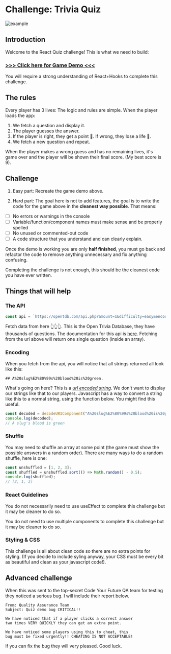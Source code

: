 # Challenge: Trivia Quiz

![example](https://i.ibb.co/Byyss7c/Screenshot-2020-07-02-at-20-00-51.png)

## Introduction

Welcome to the React Quiz challenge! This is what we need to build:

### [>>> Click here for Game Demo <<<](https://csb-qmydz-9dm8xvx98.vercel.app/)

You will require a strong understanding of React+Hooks to complete this challenge.

## The rules

Every player has 3 lives: The logic and rules are simple. When the player loads the app:

1. We fetch a question and display it.
2. The player guesses the answer.
3. If the player is right, they get a point 🥇. If wrong, they lose a life 🖤.
4. We fetch a new question and repeat.

When the player makes a wrong guess and has no remaining lives, it's game over and the player will be shown their final score. (My best score is 9).

## Challenge

1. Easy part: Recreate the game demo above.

2. Hard part: The goal here is not to add features, the goal is to write the code for the game above in the **cleanest way possible**. That means:

- [ ] No errors or warnings in the console
- [ ] Variable/function/component names must make sense and be properly spelled
- [ ] No unused or commented-out code
- [ ] A code structure that you understand and can clearly explain.

Once the demo is working you are only **half finished**, you must go back and refactor the code to remove anything unnecessary and fix anything confusing.

Completing the challenge is not enough, this should be the cleanest code you have ever written.

## Things that will help

### The API

```js
const api = `https://opentdb.com/api.php?amount=1&difficulty=easy&encode=url3986`;
```

Fetch data from here 👆👆👆. This is the Open Trivia Database, they have thousands of questions. The documentation for this api is [here](https://opentdb.com/api_config.php). Fetching from the url above will return one single question (inside an array).

### Encoding

When you fetch from the api, you will notice that all strings returned all look like this:

```
## A%20slug%E2%80%99s%20blood%20is%20green.
```

What's going on here? This is a _[url encoded string](https://en.wikipedia.org/wiki/Percent-encoding)_. We don't want to display our strings like that to our players. Javascript has a way to convert a string like this to a normal string, using the function below. You might find this useful.

```js
const decoded = decodeURIComponent("A%20slug%E2%80%99s%20blood%20is%20green");
console.log(decoded);
// A slug's blood is green
```

### Shuffle

You may need to shuffle an array at some point (the game must show the possible answers in a random order). There are many ways to do a random shuffle, here is one:

```js
const unshuffled = [1, 2, 3];
const shuffled = unshuffled.sort(() => Math.random() - 0.5);
console.log(shuffled);
// [2, 1, 3]
```

### React Guidelines

You do not necessarily need to use useEffect to complete this challenge but it may be cleaner to do so.

You do not need to use multiple components to complete this challenge but it may be cleaner to do so.

### Styling & CSS

This challenge is all about clean code so there are no extra points for styling. (If you decide to include syling anyway, your CSS must be every bit as beautiful and clean as your javascript code!).

## Advanced challenge

When this was sent to the top-secret Code Your Future QA team for testing they noticed a serious bug. I will include their report below.

```
From: Quality Assurance Team
Subject: Quiz demo bug CRITICAL!!

We have noticed that if a player clicks a correct answer
two times VERY QUICKLY they can get an extra point.

We have noticed some players using this to cheat, this
bug must be fixed urgently!! CHEATING IS NOT ACCEPTABLE!
```

If you can fix the bug they will very pleased. Good luck.
